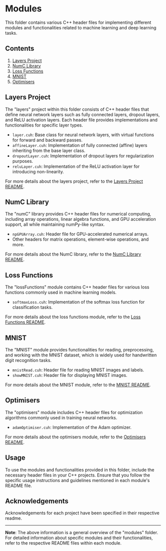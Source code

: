 # Modules

This folder contains various C++ header files for implementing different modules and functionalities related to machine learning and deep learning tasks.

## Contents

1. [Layers Project](#layers-project)
2. [NumC Library](#numc-library)
3. [Loss Functions](#loss-functions)
4. [MNIST](#mnist)
5. [Optimisers](#optimisers)

## Layers Project

The "layers" project within this folder consists of C++ header files that define neural network layers such as fully connected layers, dropout layers, and ReLU activation layers. Each header file provides implementations and functionalities for specific layer types.

- `layer.cuh`: Base class for neural network layers, with virtual functions for forward and backward passes.
- `affineLayer.cuh`: Implementation of fully connected (affine) layers inheriting from the base layer class.
- `dropoutLayer.cuh`: Implementation of dropout layers for regularization purposes.
- `reluLayer.cuh`: Implementation of the ReLU activation layer for introducing non-linearity.

For more details about the layers project, refer to the [Layers Project README](./layers/README.md).

## NumC Library

The "numC" library provides C++ header files for numerical computing, including array operations, linear algebra functions, and GPU acceleration support, all while maintaining numPy-like syntax.

- `npGPUArray.cuh`: Header file for GPU-accelerated numerical arrays.
- Other headers for matrix operations, element-wise operations, and more.

For more details about the NumC library, refer to the [NumC Library README](./numC/README.md).

## Loss Functions

The "lossFunctions" module contains C++ header files for various loss functions commonly used in machine learning models.

- `softmaxLoss.cuh`: Implementation of the softmax loss function for classification tasks.

For more details about the loss functions module, refer to the [Loss Functions README](./lossFunctions/README.md).

## MNIST

The "MNIST" module provides functionalities for reading, preprocessing, and working with the MNIST dataset, which is widely used for handwritten digit recognition tasks.

- `mnistRead.cuh`: Header file for reading MNIST images and labels.
- `showMNIST.cuh`: Header file for displaying MNIST images.

For more details about the MNIST module, refer to the [MNIST README](./MNIST/README.md).

## Optimisers

The "optimisers" module includes C++ header files for optimization algorithms commonly used in training neural networks.

- `adamOptimiser.cuh`: Implementation of the Adam optimizer.

For more details about the optimisers module, refer to the [Optimisers README](./optimisers/README.md).

## Usage

To use the modules and functionalities provided in this folder, include the necessary header files in your C++ projects. Ensure that you follow the specific usage instructions and guidelines mentioned in each module's README file.

## Acknowledgements
Acknowledgements for each project have been specified in their respective readme.

---

**Note**: The above information is a general overview of the "modules" folder. For detailed information about specific modules and their functionalities, refer to the respective README files within each module.

